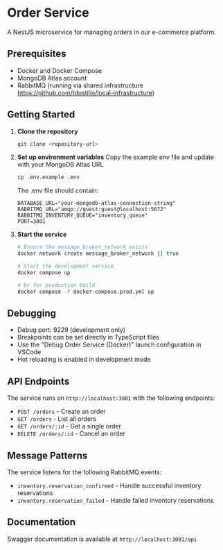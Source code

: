 # Order Service

A NestJS microservice for managing orders in our e-commerce platform.

## Prerequisites

- Docker and Docker Compose
- MongoDB Atlas account
- RabbitMQ (running via shared infrastructure https://github.com/tdostilio/local-infrastructure)

## Getting Started

1. **Clone the repository**

   ```bash
   git clone <repository-url>
   ```

2. **Set up environment variables**
   Copy the example env file and update with your MongoDB Atlas URL

   ```bash
   cp .env.example .env
   ```

   The .env file should contain:

   ```
   DATABASE_URL="your-mongodb-atlas-connection-string"
   RABBITMQ_URL="amqp://guest:guest@localhost:5672"
   RABBITMQ_INVENTORY_QUEUE="inventory_queue"
   PORT=3001
   ```

3. **Start the service**

   ```bash
   # Ensure the message_broker_network exists
   docker network create message_broker_network || true

   # Start the development service
   docker compose up

   # Or for production build
   docker compose -f docker-compose.prod.yml up
   ```

## Debugging

- Debug port: 9229 (development only)
- Breakpoints can be set directly in TypeScript files
- Use the "Debug Order Service (Docker)" launch configuration in VSCode
- Hot reloading is enabled in development mode

## API Endpoints

The service runs on `http://localhost:3001` with the following endpoints:

- `POST /orders` - Create an order
- `GET /orders` - List all orders
- `GET /orders/:id` - Get a single order
- `DELETE /orders/:id` - Cancel an order

## Message Patterns

The service listens for the following RabbitMQ events:

- `inventory.reservation_confirmed` - Handle successful inventory reservations
- `inventory.reservation_failed` - Handle failed inventory reservations

## Documentation

Swagger documentation is available at `http://localhost:3001/api`
